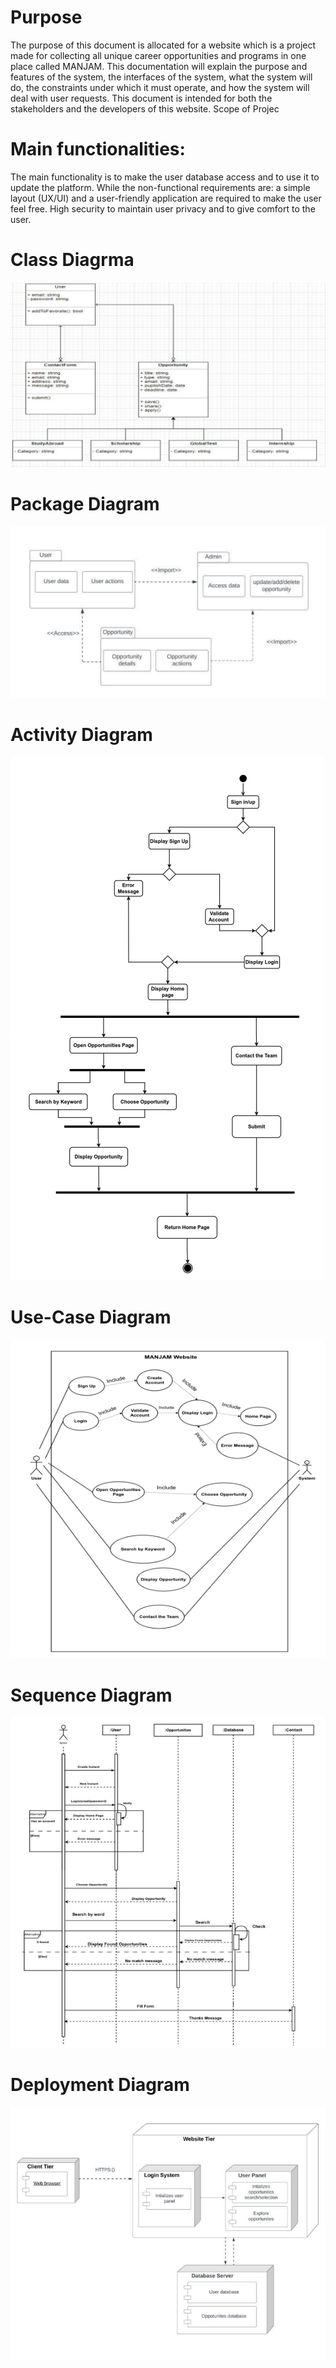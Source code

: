 # Purpose

The purpose of this document is allocated for a website which is a project made for
collecting all unique career opportunities and programs in one place called MANJAM. This
documentation will explain the purpose and features of the system, the interfaces of the system,
what the system will do, the constraints under which it must operate, and how the system will
deal with user requests. This document is intended for both the stakeholders and the developers
of this website.
Scope of Projec

# Main functionalities:

The main functionality is to make the user database access and to use it to update the
platform. While the non-functional requirements are: a simple layout (UX/UI) and a user-friendly
application are required to make the user feel free. High security to maintain user privacy and to
give comfort to the user.

# Class Diagrma

![Class Diagram](/description/diagrams/classDiagram.png)

# Package Diagram

![Class Diagram](/description/diagrams/PackageDiagram.png)

# Activity Diagram

![Class Diagram](/description/diagrams/ActivityDiagram.png)

# Use-Case Diagram

![Class Diagram](/description/diagrams/Use-CaseDiagram.png)

# Sequence Diagram

![Class Diagram](/description/diagrams/SequenceDiagram.png)

# Deployment Diagram

![Class Diagram](/description/diagrams/DeploymentDiagram.png)
